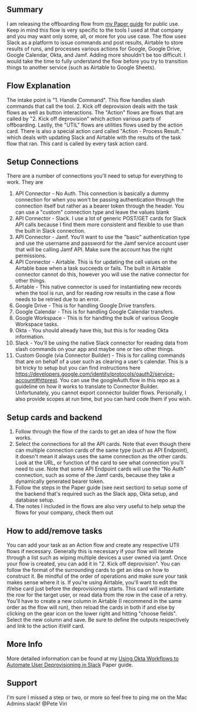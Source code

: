 ## Summary

I am releasing the offboarding flow from [my Paper guide](https://paper.dropbox.com/doc/Using-Okta-Workflows-to-Automate-User-Deprovisioning-via-Slack-orNKxky5yAdc7f2dNu5Dr) for public use. Keep in mind this flow is very specific to the tools I used at that company and you may want only some, all, or more for you use case. The flow uses Slack as a platform to issue commands and post results, Airtable to store results of runs, and processes various actions for Google, Google Drive, Google Calendar, Okta, and Jamf. Adding more shouldn't be too difficult. I would take the time to fully understand the flow before you try to transition things to another service (such as Airtable to Google Sheets).

## Flow Explanation

The intake point is "1. Handle Command". This flow handles slash commands that call the tool. 2. Kick off deprovision deals with the task flows as well as button interactions.
The "Action" flows are flows that are called by "2. Kick off deprovision" which action various parts of offboarding. Lastly, the "UTIL" flows are utilities flows used by the action card.
There is also a special action card called "Action - Process Result.." which deals with updating Slack and Airtable with the results of the task flow that ran. This card is called by every task action card.

## Setup Connections

There are a number of connections you'll need to setup for everything to work. They are

1. API Connector - No Auth. This connection is basically a dummy connection for when you won't be passing authentication through the connection itself but rather as a bearer token through the header. You can use a "custom" connection type and leave the values blank
1. API Connector - Slack. I use a lot of generic POST/GET cards for Slack API calls because I find them more consistent and flexible to use than the built in Slack connection.
1. API Connector - Jamf. You'll want to use the "basic" authentication type and use the username and password for the Jamf service account user that will be calling Jamf API. Make sure the account has the right permissions.
1. API Connector - Airtable. This is for updating the cell values on the Airtable base when a task succeeds or fails. The built in Airtable connector cannot do this, however you will use the native connector for other things.
1. Airtable - This native connector is used for instantiating new records when the tool is run, and for reading row results in the case a flow needs to be retried due to an error.
1. Google Drive - This is for handling Google Drive transfers.
1. Google Calendar - This is for handling Google Calendar transfers.
1. Google Workspace - This is for handling the bulk of various Google Workspace tasks.
1. Okta - You should already have this, but this is for reading Okta information.
1. Slack - You'll be using the native Slack connector for reading data from slash commands on your app and maybe one or two other things.
1. Custom Google (via Connector Builder) - This is for calling commands that are on behalf of a user such as clearing a user's calendar. This is a bit tricky to setup but you can find instructions here https://developers.google.com/identity/protocols/oauth2/service-account#httprest. You can use the googleAuth.flow in this repo as a guideline on how it works to translate to Connector Builder. Unfortunately, you cannot export connector builder flows. Personally, I also provide scopes at run time, but you can hard code them if you wish.

## Setup cards and backend

1. Follow through the flow of the cards to get an idea of how the flow works.
1. Select the connections for all the API cards. Note that even though there can multiple connection cards of the same type (such as API Endpoint), it doesn't mean it always uses the same connection as the other cards. Look at the URL, or function of the card to see what connection you'll need to use. Note that some API Endpoint cards will use the "No Auth" connection, such as some of the Jamf cards, because they take a dynamically generated bearer token.
1. Follow the steps in the Paper guide (see next section) to setup some of the backend that's required such as the Slack app, Okta setup, and database setup.
1. The notes I included in the flows are also very useful to help setup the flows for your company, check them out

## How to add/remove tasks

You can add your task as an Action flow and create any respective UTIl flows if necessary. Generally this is necessary if your flow will iterate through a list such as wiping multiple devices a user owned via jamf. Once your flow is created, you can add it in "2. Kick off deprovision". You can follow the format of the surrounding cards to get an idea on how to construct it. Be mindful of the order of operations and make sure your task makes sense where it is. If you're using Airtable, you'll want to edit the if/else card just before the deprovisioning starts. This card will instantiate the row for the target user, or read data from the row in the case of a retry. You'll have to create a new column in Airtable (I recommend in the same order as the flow will run), then reload the cards in both if and else by clicking on the gear icon on the lower right and hitting "choose fields". Select the new column and save. Be sure to define the outputs respectively and link to the action if/elif card.

## More Info

More detailed information can be found at my [Using Okta Workflows to Automate User Deprovisioning in Slack](https://paper.dropbox.com/doc/Using-Okta-Workflows-to-Automate-User-Deprovisioning-via-Slack-orNKxky5yAdc7f2dNu5Dr) Paper guide.

## Support

I'm sure I missed a step or two, or more so feel free to ping me on the Mac Admins slack! @Pete Viri 